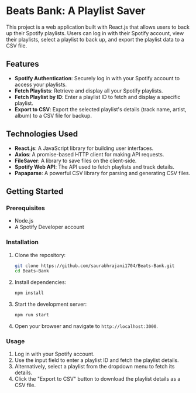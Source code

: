 # Beats Bank: A Playlist Saver

This project is a web application built with React.js that allows users to back up their Spotify playlists. Users can log in with their Spotify account, view their playlists, select a playlist to back up, and export the playlist data to a CSV file.

## Features

- **Spotify Authentication**: Securely log in with your Spotify account to access your playlists.
- **Fetch Playlists**: Retrieve and display all your Spotify playlists.
- **Fetch Playlist by ID**: Enter a playlist ID to fetch and display a specific playlist.
- **Export to CSV**: Export the selected playlist's details (track name, artist, album) to a CSV file for backup.

## Technologies Used

- **React.js**: A JavaScript library for building user interfaces.
- **Axios**: A promise-based HTTP client for making API requests.
- **FileSaver**: A library to save files on the client-side.
- **Spotify Web API**: The API used to fetch playlists and track details.
- **Papaparse**: A powerful CSV library for parsing and generating CSV files.

## Getting Started

### Prerequisites

- Node.js 
- A Spotify Developer account

### Installation
1. Clone the repository:

   ```bash
   git clone https://github.com/saurabhrajani1704/Beats-Bank.git
   cd Beats-Bank
   ```

2. Install dependencies:

   ```bash
   npm install
   ```
3. Start the development server:

   ```bash
   npm run start
   ```

4. Open your browser and navigate to `http://localhost:3000`.

### Usage

1. Log in with your Spotify account.
2. Use the input field to enter a playlist ID and fetch the playlist details.
3. Alternatively, select a playlist from the dropdown menu to fetch its details.
4. Click the "Export to CSV" button to download the playlist details as a CSV file.